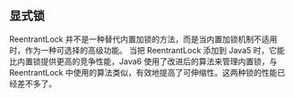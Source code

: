 ## 显式锁 ##

ReentrantLock 并不是一种替代内置加锁的方法，而是当内置加锁机制不适用时，作为一种可选择的高级功能。
当把 ReentrantLock 添加到 Java5 时，它能比内置锁提供更高的竞争性能，Java6 使用了改进后的算法来管理内置锁，与 ReentrantLock 中使用的算法类似，有效地提高了可伸缩性。这两种锁的性能已经差不多了。